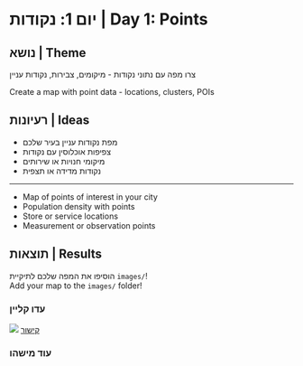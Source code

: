 # יום 1: נקודות | Day 1: Points

## נושא | Theme
צרו מפה עם נתוני נקודות - מיקומים, צבירות, נקודות עניין

Create a map with point data - locations, clusters, POIs

## רעיונות | Ideas
- מפת נקודות עניין בעיר שלכם
- צפיפות אוכלוסין עם נקודות
- מיקומי חנויות או שירותים
- נקודות מדידה או תצפית

---

- Map of points of interest in your city
- Population density with points
- Store or service locations
- Measurement or observation points

## תוצאות | Results
הוסיפו את המפה שלכם לתיקיית `images/`!  
Add your map to the `images/` folder!
### עדו קליין
![](images/ido_klein.png)
[קישור](https://x.com/idoklein1/status/1984695427359240486)
### עוד מישהו




